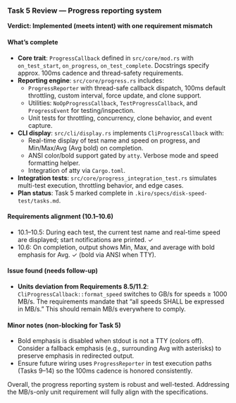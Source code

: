 ### Task 5 Review — Progress reporting system

**Verdict: Implemented (meets intent) with one requirement mismatch**

#### What’s complete
- **Core trait**: `ProgressCallback` defined in `src/core/mod.rs` with `on_test_start`, `on_progress`, `on_test_complete`. Docstrings specify approx. 100ms cadence and thread-safety requirements.
- **Reporting engine**: `src/core/progress.rs` includes:
  - `ProgressReporter` with thread-safe callback dispatch, 100ms default throttling, custom interval, force update, and clone support.
  - Utilities: `NoOpProgressCallback`, `TestProgressCallback`, and `ProgressEvent` for testing/inspection.
  - Unit tests for throttling, concurrency, clone behavior, and event capture.
- **CLI display**: `src/cli/display.rs` implements `CliProgressCallback` with:
  - Real-time display of test name and speed on progress, and Min/Max/Avg (Avg bold) on completion.
  - ANSI color/bold support gated by `atty`. Verbose mode and speed formatting helper.
  - Integration of atty via `Cargo.toml`.
- **Integration tests**: `src/core/progress_integration_test.rs` simulates multi-test execution, throttling behavior, and edge cases.
- **Plan status**: Task 5 marked complete in `.kiro/specs/disk-speed-test/tasks.md`.

#### Requirements alignment (10.1–10.6)
- 10.1–10.5: During each test, the current test name and real-time speed are displayed; start notifications are printed. ✓
- 10.6: On completion, output shows Min, Max, and average with bold emphasis for Avg. ✓ (bold via ANSI when TTY).

#### Issue found (needs follow-up)
- **Units deviation from Requirements 8.5/11.2**: `CliProgressCallback::format_speed` switches to GB/s for speeds ≥ 1000 MB/s. The requirements mandate that “all speeds SHALL be expressed in MB/s.” This should remain MB/s everywhere to comply.

#### Minor notes (non-blocking for Task 5)
- Bold emphasis is disabled when stdout is not a TTY (colors off). Consider a fallback emphasis (e.g., surrounding Avg with asterisks) to preserve emphasis in redirected output.
- Ensure future wiring uses `ProgressReporter` in test execution paths (Tasks 9–14) so the 100ms cadence is honored consistently.

Overall, the progress reporting system is robust and well-tested. Addressing the MB/s-only unit requirement will fully align with the specifications.


